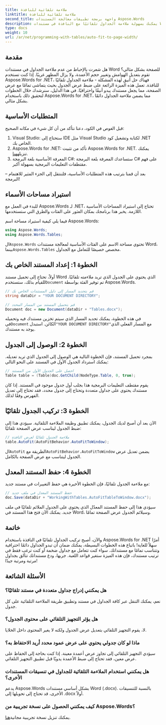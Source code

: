 ```yaml
---
title: ملاءمة تلقائية للنافذة
linktitle: ملاءمة تلقائية للنافذة
second_title: واجهة برمجة تطبيقات معالجة المستندات Aspose.Words
description: يمكنك بسهولة ملاءمة الجداول تلقائيًا مع النافذة في مستندات Word باستخدام Aspose.Words for .NET من خلال هذا الدليل المفصل. مثالي للمستندات الأكثر نظافة واحترافية.
type: docs
weight: 10
url: /ar/net/programming-with-tables/auto-fit-to-page-width/
---
```

## مقدمة

هل شعرت بالإحباط من عدم ملاءمة الجداول في مستندات Word للصفحة بشكل مثالي؟ تقوم بتعديل الهوامش وتغيير حجم الأعمدة، ولا يزال المظهر غريبًا. إذا كنت تستخدم Aspose.Words for .NET، فهناك حل أنيق لهذه المشكلة - ملاءمة الجداول تلقائيًا للنافذة. تعمل هذه الميزة الرائعة على ضبط عرض الجدول بحيث يتماشى تمامًا مع عرض الصفحة، مما يجعل مستندك يبدو أنيقًا واحترافيًا. في هذا الدليل، سنرشدك خلال الخطوات لتحقيق ذلك باستخدام Aspose.Words for .NET، مما يضمن ملاءمة الجداول دائمًا بشكل مثالي.

## المتطلبات الأساسية

قبل الغوص في الكود، دعنا نتأكد من أن كل شيء في مكانه الصحيح:

1. Visual Studio: ستحتاج إلى IDE مثل Visual Studio لكتابة وتشغيل كود .NET الخاص بك.
2.  Aspose.Words for .NET: تأكد من تثبيت Aspose.Words for .NET. يمكنك تنزيله[هنا](https://releases.aspose.com/words/net/).
3. المعرفة الأساسية بلغة البرمجة C#: ستساعدك المعرفة بلغة البرمجة C# على فهم مقتطفات التعليمات البرمجية بسهولة أكبر.

بعد أن قمنا بترتيب هذه المتطلبات الأساسية، فلننتقل إلى الجزء المثير للاهتمام – البرمجة!

## استيراد مساحات الأسماء

للبدء في العمل مع Aspose.Words لـ .NET، تحتاج إلى استيراد المساحات الأساسية اللازمة. يخبر هذا برنامجك بمكان العثور على الفئات والطرق التي ستستخدمها.

فيما يلي كيفية استيراد مساحة اسم Aspose.Words:

```csharp
using Aspose.Words;
using Aspose.Words.Tables;
```

ال`Aspose.Words` تحتوي مساحة الاسم على الفئات الأساسية لمعالجة مستندات Word، بينما`Aspose.Words.Tables` مخصص خصيصًا للتعامل مع الجداول.

## الخطوة 1: إعداد المستند الخاص بك

 أولاً، تحتاج إلى تحميل مستند Word الذي يحتوي على الجدول الذي تريد ملاءمته تلقائيًا. للقيام بذلك، ستستخدم`Document` تم توفير الفئة بواسطة Aspose.Words.

```csharp
// قم بتحديد المسار إلى دليل المستندات الخاص بك
string dataDir = "YOUR DOCUMENT DIRECTORY";

// قم بتحميل المستند من المسار المحدد
Document doc = new Document(dataDir + "Tables.docx");
```

 في هذه الخطوة، يمكنك تحديد المسار الذي سيتم تخزين مستندك فيه وتحميله في`Document` الكائن. استبدل`"YOUR DOCUMENT DIRECTORY"`مع المسار الفعلي الذي يوجد به مستندك.

## الخطوة 2: الوصول إلى الجدول

بمجرد تحميل المستند، فإن الخطوة التالية هي الوصول إلى الجدول الذي تريد تعديله. يمكنك استرداد الجدول الأول في المستند على النحو التالي:

```csharp
// احصل على الجدول الأول من المستند
Table table = (Table)doc.GetChild(NodeType.Table, 0, true);
```

يقوم مقتطف التعليمات البرمجية هذا بجلب أول جدول موجود في المستند. إذا كان مستندك يحتوي على جداول متعددة وتحتاج إلى جدول محدد، فقد تحتاج إلى تعديل الفهرس وفقًا لذلك.

## الخطوة 3: تركيب الجدول تلقائيًا

الآن بعد أن أصبح لديك الجدول، يمكنك تطبيق وظيفة الملاءمة التلقائية. سيؤدي هذا إلى ضبط الجدول ليناسب عرض الصفحة تلقائيًا:

```csharp
// ملاءمة الجدول تلقائيًا لعرض النافذة
table.AutoFit(AutoFitBehavior.AutoFitToWindow);
```

ال`AutoFit` الطريقة مع`AutoFitBehavior.AutoFitToWindow` يضمن تعديل عرض الجدول ليتناسب مع عرض الصفحة بالكامل.

## الخطوة 4: حفظ المستند المعدل

مع ملاءمة الجدول تلقائيًا، فإن الخطوة الأخيرة هي حفظ التغييرات في مستند جديد:

```csharp
// حفظ المستند المعدل في ملف جديد
doc.Save(dataDir + "WorkingWithTables.AutoFitTableToWindow.docx");
```

سيؤدي هذا إلى حفظ المستند المعدّل الذي يحتوي على الجدول الملائم تلقائيًا في ملف جديد. يمكنك الآن فتح هذا المستند في Word، وسيلائم الجدول عرض الصفحة تمامًا.

## خاتمة

والآن، أصبح تركيب الجداول تلقائيًا في النافذة باستخدام Aspose.Words for .NET أمرًا سهلاً للغاية! باتباع هذه الخطوات البسيطة، يمكنك ضمان أن تبدو الجداول دائمًا احترافية وتتناسب تمامًا مع مستنداتك. سواء كنت تتعامل مع جداول ضخمة أو كنت ترغب فقط في ترتيب مستندك، فإن هذه الميزة ستغير قواعد اللعبة. جربها، ودع مستنداتك تتألق بجداول مرتبة ومرتبة جيدًا!

## الأسئلة الشائعة

### هل يمكنني إدراج جداول متعددة في مستند تلقائيًا؟  
نعم، يمكنك التنقل عبر كافة الجداول في مستند وتطبيق طريقة الملاءمة التلقائية على كل جدول.

### هل يؤثر التجهيز التلقائي على محتوى الجدول؟  
لا، يقوم التجهيز التلقائي بتعديل عرض الجدول ولكنه لا يغير المحتوى داخل الخلايا.

### ماذا لو كان جدولي يحتوي على عرض عمود محدد أريد الاحتفاظ به؟  
سيؤدي التجهيز التلقائي إلى تجاوز عرض أعمدة معينة. إذا كنت بحاجة إلى الحفاظ على عرض معين، فقد تحتاج إلى ضبط الأعمدة يدويًا قبل تطبيق التجهيز التلقائي.

### هل يمكنني استخدام الملاءمة التلقائية للجداول في تنسيقات المستندات الأخرى؟  
يدعم Aspose.Words بشكل أساسي مستندات Word (.docx). بالنسبة للتنسيقات الأخرى، قد تحتاج إلى تحويلها إلى .docx أولاً.

### كيف يمكنني الحصول على نسخة تجريبية من Aspose.Words؟  
 يمكنك تنزيل نسخة تجريبية مجانية[هنا](https://releases.aspose.com/).
